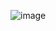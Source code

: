 ![image](https://github.com/archanaprabhat/Notes-App/assets/53783585/0bbe7258-84e8-4dce-bfb1-d2d9f4942a00)
